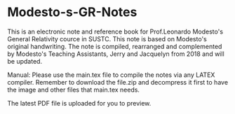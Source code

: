 # Modesto-s-GR-Notes
This is an electronic note and reference book for Prof.Leonardo Modesto's General Relativity cource in SUSTC. This note is based on Modesto's original handwriting. The note is compiled, rearranged and complemented by Modesto's Teaching Assistants, Jerry and Jacquelyn from 2018 and will be updated.


Manual:
Please use the main.tex file to compile the notes via any LATEX compiler. Remember to download the file.zip and decompress it first to have the image and other files that main.tex needs.

The latest PDF file is uploaded for you to preview.

